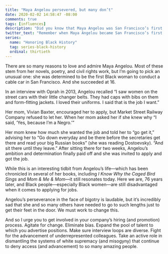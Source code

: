 ```yaml
---
title: "Maya Angelou persevered, but many don’t"
date: 2020-02-02 14:58:47 -08:00
comments: true
tags: [influences]
description: "Did you know that Maya Angelou was San Francisco’s first Black woman cable car conductor?"
twitter_text: "Remember when Maya Angelou became San Francisco’s first Black woman cable car conductor?"
series:
  name: "Honoring Black History"
  tag: series-black-history
  ordinal: thirtieth
---
```


There are so many reasons to love and admire Maya Angelou. Most of these stem from her novels, poetry, and civil rights work, but I’m going to pick an unusual one: she was determined to be the first Black woman to conduct a cable car in San Francisco. And she succeeded at 16.

<!-- more -->

In an interview with Oprah in 2013, Angelou recalled “I saw women on the street cars with their little changer belts. They had caps with bibs on them and form-fitting jackets. I loved their uniforms. I said that is the job I want.”

Her mom, Vivian Baxter, encouraged her to apply, but Market Street Railway Company refused to let her. When her mom asked her if she knew why “I said, ‘Yes, because I’m a Negro.’”

Her mom knew how much she wanted the job and told her to “go get it,” advising her to “Go down everyday and be there before the secretaries get there and read your big Russian books” (she was reading Dostoevsky). “And sit there until they leave.” After sitting there for two weeks, Angelou’s ambition and determination finally paid off and she was invited to apply and got the job.

While this is an interesting tidbit from Angelou’s life—which has been chronicled in several of her books, including <cite>I Know Why the Caged Bird Sings</cite> and <cite>Mom & Me & Mom</cite>—it still resonates today. Here we are, 76 years later, and Black people—especially Black women—are still disadvantaged when it comes to applying for jobs.

Angelou’s perseverance in the face of bigotry is laudable, but it’s incredibly sad that she and so many others have needed to go to such lengths just to get their feet in the door. We must work to change this.

And so I urge you to get involved in your company’s hiring (and promotion) process. Agitate for change. Eliminate bias. Expand the pool of talent to which you advertise positions. Make sure interview loops are diverse. Fight for the advancement of underrepresented colleagues. Take an active role in dismantling the systems of white supremacy (and misogyny) that continue to deny access (and advancement) to so many amazing people.